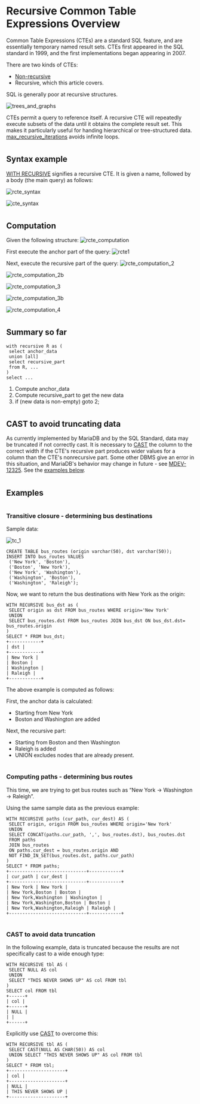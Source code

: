 # Recursive Common Table Expressions Overview

Common Table Expressions (CTEs) are a standard SQL feature, and are essentially temporary named result sets. CTEs first appeared in the SQL standard in 1999, and the first implementations began appearing in 2007.

There are two kinds of CTEs:

* [Non-recursive](/kb/en/common-table-expressions-overview/)
* Recursive, which this article covers.

SQL is generally poor at recursive structures.

![trees_and_graphs](/kb/en/recursive-common-table-expressions-overview/+image/trees_and_graphs "trees_and_graphs")

CTEs permit a query to reference itself. A recursive CTE will repeatedly execute subsets of the data until it obtains the complete result set. This makes it particularly useful for handing hierarchical or tree-structured data. [max_recursive_iterations](../../../../../../server-usage/replication-cluster-multi-master/optimization-and-tuning/system-variables/server-system-variables.md#max_recursive_iterations) avoids infinite loops.

#

## Syntax example

[WITH RECURSIVE](with.md) signifies a recursive CTE. It is given a name, followed by a body (the main query) as follows:

![rcte_syntax](/kb/en/recursive-common-table-expressions-overview/+image/rcte_syntax "rcte_syntax")

![cte_syntax](/kb/en/recursive-common-table-expressions-overview/+image/cte_syntax "cte_syntax")

#

## Computation

Given the following structure:
![rcte_computation](/kb/en/recursive-common-table-expressions-overview/+image/rcte_computation "rcte_computation")

First execute the anchor part of the query:
![rcte1](/kb/en/recursive-common-table-expressions-overview/+image/rcte1 "rcte1")

Next, execute the recursive part of the query:
![rcte_computation_2](/kb/en/recursive-common-table-expressions-overview/+image/rcte_computation_2 "rcte_computation_2")

![rcte_computation_2b](/kb/en/recursive-common-table-expressions-overview/+image/rcte_computation_2b "rcte_computation_2b")

![rcte_computation_3](/kb/en/recursive-common-table-expressions-overview/+image/rcte_computation_3 "rcte_computation_3")

![rcte_computation_3b](/kb/en/recursive-common-table-expressions-overview/+image/rcte_computation_3b "rcte_computation_3b")

![rcte_computation_4](/kb/en/recursive-common-table-expressions-overview/+image/rcte_computation_4 "rcte_computation_4")

#

## Summary so far

```
with recursive R as (
 select anchor_data
 union [all]
 select recursive_part
 from R, ...
)
select ...
```
1. Compute anchor_data
1. Compute recursive_part to get the new data
1. if (new data is non-empty) goto 2;

#

## CAST to avoid truncating data

As currently implemented by MariaDB and by the SQL Standard, data may be truncated if not correctly cast. It is necessary to [CAST](../../../built-in-functions/string-functions/cast.md) the column to the correct width if the CTE's recursive part produces wider values for a column than the CTE's nonrecursive part. Some other DBMS give an error in this situation, and MariaDB's behavior may change in future - see [MDEV-12325](https://jira.mariadb.org/browse/MDEV-12325). See the [examples below](#cast-to-avoid-data-truncation).

#

## Examples

#

### Transitive closure - determining bus destinations

Sample data:

![tc_1](/kb/en/recursive-common-table-expressions-overview/+image/tc_1 "tc_1")

```
CREATE TABLE bus_routes (origin varchar(50), dst varchar(50));
INSERT INTO bus_routes VALUES 
 ('New York', 'Boston'), 
 ('Boston', 'New York'), 
 ('New York', 'Washington'), 
 ('Washington', 'Boston'), 
 ('Washington', 'Raleigh');
```

Now, we want to return the bus destinations with New York as the origin:

```
WITH RECURSIVE bus_dst as ( 
 SELECT origin as dst FROM bus_routes WHERE origin='New York' 
 UNION
 SELECT bus_routes.dst FROM bus_routes JOIN bus_dst ON bus_dst.dst= bus_routes.origin 
) 
SELECT * FROM bus_dst;
+------------+
| dst |
+------------+
| New York |
| Boston |
| Washington |
| Raleigh |
+------------+
```

The above example is computed as follows:

First, the anchor data is calculated:

* Starting from New York
* Boston and Washington are added

Next, the recursive part:

* Starting from Boston and then Washington
* Raleigh is added
* UNION excludes nodes that are already present.

#

### Computing paths - determining bus routes

This time, we are trying to get bus routes such as “New York -> Washington -> Raleigh”.

Using the same sample data as the previous example:

```
WITH RECURSIVE paths (cur_path, cur_dest) AS (
 SELECT origin, origin FROM bus_routes WHERE origin='New York' 
 UNION
 SELECT CONCAT(paths.cur_path, ',', bus_routes.dst), bus_routes.dst 
 FROM paths
 JOIN bus_routes 
 ON paths.cur_dest = bus_routes.origin AND 
 NOT FIND_IN_SET(bus_routes.dst, paths.cur_path)
) 
SELECT * FROM paths;
+-----------------------------+------------+
| cur_path | cur_dest |
+-----------------------------+------------+
| New York | New York |
| New York,Boston | Boston |
| New York,Washington | Washington |
| New York,Washington,Boston | Boston |
| New York,Washington,Raleigh | Raleigh |
+-----------------------------+------------+
```

#

### CAST to avoid data truncation

In the following example, data is truncated because the results are not specifically cast to a wide enough type:

```
WITH RECURSIVE tbl AS (
 SELECT NULL AS col
 UNION
 SELECT "THIS NEVER SHOWS UP" AS col FROM tbl
)
SELECT col FROM tbl
+------+
| col |
+------+
| NULL |
| |
+------+
```

Explicitly use [CAST](../../../built-in-functions/string-functions/cast.md) to overcome this:

```
WITH RECURSIVE tbl AS (
 SELECT CAST(NULL AS CHAR(50)) AS col
 UNION SELECT "THIS NEVER SHOWS UP" AS col FROM tbl
) 
SELECT * FROM tbl;
+---------------------+
| col |
+---------------------+
| NULL |
| THIS NEVER SHOWS UP |
+---------------------+
```